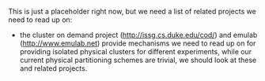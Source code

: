 This is just a placeholder right now, but we need a list of related projects we need to read up on:
* the cluster on demand project (http://issg.cs.duke.edu/cod/) and emulab (http://www.emulab.net) provide mechanisms we need to read up on for providing isolated physical clusters for different experiments, while our current physical partitioning schemes are trivial, we should look at these and related projects.